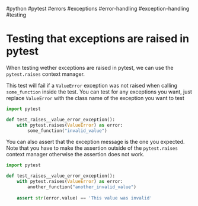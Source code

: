 #python #pytest #errors #exceptions #error-handling #exception-handling #testing


# Testing that exceptions are raised in pytest

When testing wether exceptions are raised in pytest, we can use the `pytest.raises` context manager.

This test will fail if a `ValueError` exception was not raised when calling `some_function` inside the test. You can test for any exceptions you want, just replace `ValueError` with the class name of the exception you want to test

```python
import pytest

def test_raises__value_error_exception():
    with pytest.raises(ValueError) as error:
        some_function("invalid_value")
```

You can also assert that the exception message is the one you expected.
Note that you have to make the assertion outside of the `pytest.raises` context manager otherwise the assertion does not work.

```python
import pytest

def test_raises__value_error_exception():
    with pytest.raises(ValueError) as error:
        another_function("another_invalid_value")
        
    assert str(error.value) == 'This value was invalid'
```